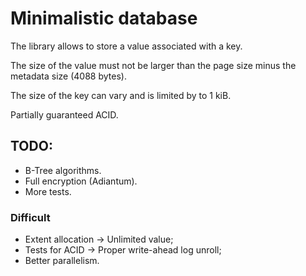 # Minimalistic database

The library allows to store a value associated with a key.

The size of the value must not be larger than the page size minus the metadata size (4088 bytes).

The size of the key can vary and is limited by to 1 kiB.

Partially guaranteed ACID.

## TODO:

* B-Tree algorithms.
* Full encryption (Adiantum).
* More tests.

### Difficult

* Extent allocation -> Unlimited value;
* Tests for ACID -> Proper write-ahead log unroll;
* Better parallelism.
